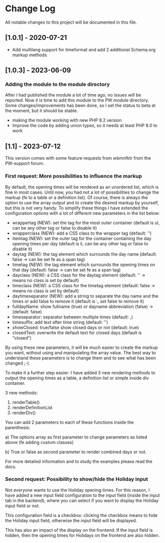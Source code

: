 # Change Log
All notable changes to this project will be documented in this file.

## [1.0.1] - 2020-07-21

- Add multilang support for timeformat and add 2 additional Schema.org markup methods 

## [1.0.3] - 2023-06-09

### Adding the module to the module directory
After I had published the module a lot of time ago, no issues will be reported. Now it is time to add this module
to the PW module directory. Some changes/improvements has been done, so I set the status to beta at the moment, but it
should be stable.

- making the module working with new PHP 8.2 version
- Improve the code by adding union types, so it needs at least PHP 8.0 to work

## [1.1] - 2023-07-12
This version comes with some feature requests from wbmnfktr from the PW-support forum.

### First request: More possibilities to influence the markup
By default, the opening times will be rendered as an unordered list, which is fine in most cases. Until now, you had
not a lot of possibilities to change the markup (fe to a table or a definition list).
Of course, there is always the option to use the array output and to create the desired markup by yourself, but this is
not very handy.
To simplify these things I have extended the configuration options with a lot of different new parameters in the list
below:

* wrappertag (NEW): set the tag for the most outer container (default is ul, can be any other tag or false to disable it)
* wrapperclass (NEW): add a CSS class to the wrapper tag (default: '')
* itemtag (NEW): set the outer tag for the container containing the day opening times per day (default is li, can be any other
tag or false to disable it)
* daytag (NEW): the tag element which surrounds the day name (default: false -> can be set fe as a span tag)
* timetag (NEW): the tag element which surrounds the opening times on that day (default: false -> can be set fe as a span tag)
* dayclass (NEW): a CSS class  for the daytag element (default: '' -> means no class is set by default)
* timeclass (NEW): a CSS class  for the timetag element (default: false -> means no class is set by default)
* daytimeseparator (NEW): add a string to separate the day name and the times or add false to remove it (default is :, set false to remove it)
* fulldayName: show fullname (true) or dayname abbreviation (false) -> (default: false)
* timeseparator: separator between multiple times (default: ,)
* timesuffix: add text after time string (default: '')
* showClosed: true/false show closed days or not (default: true)
* closedText: overwrite the default text for closed days (default is "closed")

By using these new parameters, it will be much easier to create the markup you want, without using and manipulating the 
array value. The best way to understand these parameters is to change them and to see what has been changed ;-).

To make it a further step easier: I have added 3 new rendering methods to output the opening times as a table, a
definition list or simple inside div container. 

3 new methods:

1) renderTable()
2) renderDefinitionList
3) renderDiv()

You can add 2 parameters to each of these functions inside the parenthesis: 

a) The options array as first parameter to change parameters as listed above (fe adding custom classes)

b) True or false as second parameter to render combined days or not.

For more detailed information and to study the examples please read the docs.

### Second request: Possibility to show/hide the Holiday input
Not everyone wants to use the Holiday opening times. For this reason, I have added a new input field configuration
to the input field (inside the input tab in the backend), where you can select if you want to display the Holiday input
field or not.

This configuration field is a checkbox: clicking the checkbox means to hide the Holiday input field, otherwise the
input field will be displayed.

This has also an impact of the display on the frontend: If the input field is hidden, then the opening times for
Holidays on the frontend are also hidden.
